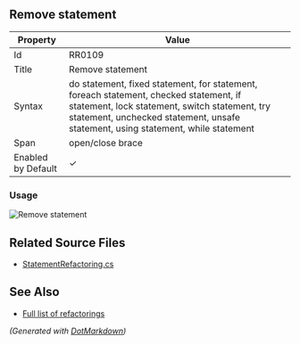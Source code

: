 ## Remove statement

| Property           | Value                                                                                                                                                                                                                      |
| ------------------ | -------------------------------------------------------------------------------------------------------------------------------------------------------------------------------------------------------------------------- |
| Id                 | RR0109                                                                                                                                                                                                                     |
| Title              | Remove statement                                                                                                                                                                                                           |
| Syntax             | do statement, fixed statement, for statement, foreach statement, checked statement, if statement, lock statement, switch statement, try statement, unchecked statement, unsafe statement, using statement, while statement |
| Span               | open/close brace                                                                                                                                                                                                           |
| Enabled by Default | &#x2713;                                                                                                                                                                                                                   |

### Usage

![Remove statement](../../images/refactorings/RemoveStatement.png)

## Related Source Files

* [StatementRefactoring.cs](../../src/Refactorings/CSharp/Refactorings/StatementRefactoring.cs)

## See Also

* [Full list of refactorings](Refactorings.md)

*\(Generated with [DotMarkdown](http://github.com/JosefPihrt/DotMarkdown)\)*